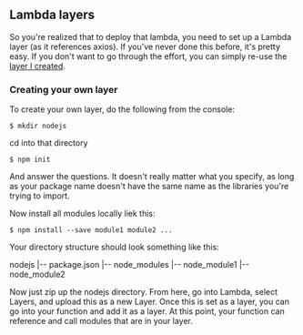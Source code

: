 ## Lambda layers

So you're realized that to deploy that lambda, you need to set up a Lambda layer (as it references axios). If you've never done this before, it's pretty easy. If you don't want to go through the effort, you can simply re-use the [layer I created](axios-layer.zip).

### Creating your own layer
To create your own layer, do the following from the console:

`$ mkdir nodejs`

cd into that directory

`$ npm init`

And answer the questions. It doesn't really matter what you specify, as long as your package name doesn't have the same name as the libraries you're trying to import.

Now install all modules locally liek this:

`$ npm install --save module1 module2 ...`

Your directory structure should look something like this:

nodejs
|-- package.json
|-- node_modules
    |-- node_module1
    |-- node_module2
    
Now just zip up the nodejs directory. From here, go into Lambda, select Layers, and upload this as a new Layer. Once this is set as a layer, you can go into your function and add it as a layer. At this point, your function can reference and call modules that are in your layer.
